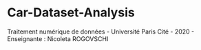 # Car-Dataset-Analysis
Traitement numérique de données - Université Paris Cité - 2020 - Enseignante : Nicoleta ROGOVSCHI
